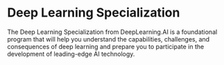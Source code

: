 # Deep Learning Specialization

The Deep Learning Specialization from DeepLearning.AI is a foundational program that will help you understand the capabilities, challenges, and consequences of deep learning and prepare you to participate in the development of leading-edge AI technology.